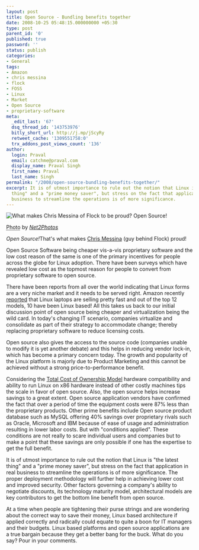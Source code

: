 ```yaml
---
layout: post
title: Open Source - Bundling benefits together
date: 2008-10-25 05:48:15.000000000 +05:30
type: post
parent_id: '0'
published: true
password: ''
status: publish
categories:
- General
tags:
- Amazon
- chris messina
- flock
- FOSS
- Linux
- Market
- Open Source
- proprietary-software
meta:
  _edit_last: '67'
  dsq_thread_id: '143753976'
  bitly_short_url: http://j.mp/jScyRy
  retweet_cache: '1309551758:0'
  trx_addons_post_views_count: '136'
author:
  login: Praval
  email: catchme@praval.com
  display_name: Praval Singh
  first_name: Praval
  last_name: Singh
permalink: "/2008/open-source-bundling-benefits-together/"
excerpt: It is of utmost importance to rule out the notion that Linux is "the latest
  thing" and a "prime money saver", but stress on the fact that application in real
  business to streamline the operations is of more significance.
---
```

<div class="figure"><img src="/static/2008/10/chris-messina-world-domination.jpg" alt="What makes Chris Messina of Flock to be proud? Open Source!" />
<p class="credit"><abbr class="type" title="Photograph">Photo</abbr> by <cite><a href="http://www.flickr.com/photos/net2/73566129/">Net2Photos</a></cite></p>
<p class="caption"><em class="title">Open Source!</em>That's what makes <a href="http://factoryjoe.com/">Chris Messina</a> (guy behind Flock) proud!</p>
</div>
<p><!--more--></p>
<p>Open Source Software being cheaper vis-a-vis proprietary software and the low cost reason of the same is one of the primary incentives for people across the globe for Linux adoption. There have been surveys which have revealed low cost as the topmost reason for people to convert from proprietary software to open source. </p>
<p>There have been reports from all over the world indicating that Linux forms are a very niche market and it needs to be served right. Amazon recently <a href="http://blogs.zdnet.com/open-source/?p=2860">reported</a> that Linux laptops are selling pretty fast and out of the top 12 models, 10 have been Linux based! All this takes us back to our initial discussion point of open source being cheaper and virtualization being the wild card. In today's changing IT scenario, companies virtualize and consolidate as part of their strategy to accommodate change; thereby replacing proprietary software to reduce licensing costs.</p>
<p>Open source also gives the access to the source code (companies unable to modify it is yet another debate) and this helps in reducing vendor lock-in, which has become a primary concern today. The growth and popularity of the Linux platform is majorly due to Product Marketing and this cannot be achieved without a strong price-to-performance benefit.</p>
<p>Considering the <a href="http://en.wikipedia.org/wiki/Total_cost_of_ownership">Total Cost of Ownership Model</a> hardware compatibility and ability to run Linux on x86 hardware instead of other costly machines tips the scale in favor of open source. Also, the open source helps increase savings to a great extent. Open source application vendors have confirmed the fact that over a period of time the equipment costs were 87% less than the proprietary products. Other prime benefits include Open source product database such as MySQL offering 40% savings over proprietary rivals such as Oracle, Microsoft and IBM because of ease of usage and administration resulting in lower labor costs. But with "conditions applied". These conditions are not really to scare individual users and companies but to make a point that these savings are only possible if one has the expertise to get the full benefit. </p>
<p>It is of utmost importance to rule out the notion that Linux is "the latest thing" and a "prime money saver", but stress on the fact that application in real business to streamline the operations is of more significance. The proper deployment methodology will further help in achieving lower cost and improved security. Other factors governing a company's ability to negotiate discounts, its technology maturity model, architectural models are key contributors to get the bottom line benefit from open source.</p>
<p>At a time when people are tightening their purse strings and are wondering about the correct way to save their money, Linux based architecture if applied correctly and radically could equate to quite a boon for IT managers and their budgets. Linux based platforms and open source applications are a true bargain because they get a better bang for the buck. What do you say? Pour in your comments.</p>
